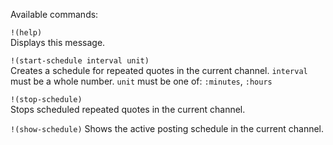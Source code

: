 Available commands:

`!(help)`  
Displays this message.

`!(start-schedule interval unit)`    
Creates a schedule for repeated quotes in the current channel.
`interval` must be a whole number.
`unit` must be one of: `:minutes`, `:hours`

`!(stop-schedule)`  
Stops scheduled repeated quotes in the current channel.

`!(show-schedule)`
Shows the active posting schedule in the current channel.
